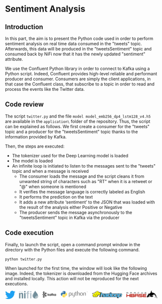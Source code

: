 # Sentiment Analysis

## Introduction

In this part, the aim is to present the Python code used in order to perform sentiment analysis on real time data consumed in the "tweets" topic. Afterwards, this data will be produced in the "tweetsSentiment" topic and consumed back by NiFi now that it has the newly updated "sentiment" attribute.

We use the Confluent Python library in order to connect to Kafka using a Python script. Indeed, Confluent provides high-level reliable and performant producer and consumer. Consumers are simply the client applications, in that case the Confluent class, that subscribe to a topic in order to read and process the events like the Twitter data.

## Code review

The script `twitter.py` and the file `model model_emb256_dp4_lstm128_v4.h5` are available in the `application\` folder of the repository. Thus, the script can be explained as follows. We first create a consumer for the "tweets" topic and a producer for the "tweetsSentiment" topic thanks to the information provided by Kafka.

Then, the steps are executed:
- The tokenizer used for the Deep Learning model is loaded
- The model is loaded
- An infinite loop is initiated to listen to the messages sent to the "tweets" topic and when a message is received
  - The consumer loads the message and the script cleans it from unwanted string of characters such as "RT" when it is a retweet or "@" when someone is mentioned
  - It verifies the message language is correctly labeled as English
  - It performs the prediction on the text
  - It adds a new attribute ‘sentiment’ to the JSON that was loaded with the result of the analysis either Positive or Negative
  - The producer sends the message asynchronously to the "tweetsSentiment" topic in Kafka via the producer

## Code execution

Finally, to launch the script, open a command prompt window in the directory with the Python files and execute the following command.
~~~
python twitter.py
~~~

When launched for the first time, the window will look like the following image. Indeed, the tokenizer is downloaded from the Hugging Face archives and installed locally. This action will not be reproduced for the next executions.

![execution](https://github.com/AmauryDM/twitter-dataflow/blob/main/images/system.jpg)

